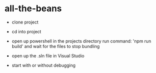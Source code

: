 # all-the-beans

- clone project

- cd into project

- open up powershell in the projects directory
   run command: 'npm run build' and wait for the files to stop bundling
   
- open up the .sln file in Visual Studio

- start with or without debugging
